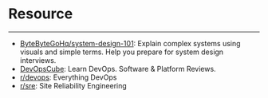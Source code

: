 # Resource
---

- [ByteByteGoHq/system-design-101](https://github.com/ByteByteGoHq/system-design-101): Explain complex systems using visuals and simple terms. Help you prepare for system design interviews.
- [DevOpsCube](https://devopscube.com/): Learn DevOps. Software & Platform Reviews.
- [r/devops](https://www.reddit.com/r/devops/): Everything DevOps
- [r/sre](https://www.reddit.com/r/sre/): Site Reliability Engineering
